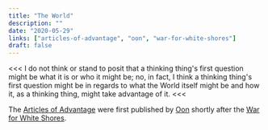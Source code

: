 ```yaml
---
title: "The World"
description: ""
date: "2020-05-29"
links: ["articles-of-advantage", "oon", "war-for-white-shores"]
draft: false
---
```


<<<
I do not think or stand to posit that a thinking thing's first question might be what it is or who it might be; no, in fact, I think a thinking thing's first question might be in regards to what the World itself might be and how it, as a thinking thing, might take advantage of it.
<<<

The [Articles of Advantage](/notes/articles-of-advantage/) were first published by [Oon](/notes/oon/) shortly after the [War for White Shores](/notes/war-for-white-shores/).
